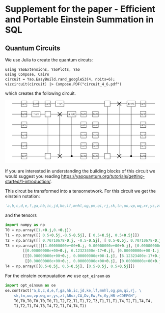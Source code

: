 # Supplement for the paper - Efficient and Portable Einstein Summation in SQL

## Quantum Circuits
We use Julia to create the quantum circuts: 
````commandline
using YaoExtensions, YaoPlots, Yao
using Compose, Cairo
circuit = Yao.EasyBuild.rand_google53(4, nbits=6);
vizcircuit(circuit) |> Compose.PDF("circuit_4_6.pdf")
````
which creates the following circuit.

![circuit with 4](./circuits/circuit_4_6.png)

If you are interested in understanding the building blocks of this circuit
we would suggest you reading https://yaoquantum.org/tutorials/getting-started/1-introduction/.

This circut be transformed into a tensornetwork. For this circuit we get the einstein notation:
````python
'a,b,c,d,e,f,ga,hb,ic,jd,ke,lf,mnhl,og,pm,qi,rj,sk,tn,uo,vp,wq,xr,ys,zt,ABuz,CA,Dv,Ew,Fx,Gy,HB->CDEFGH'
````

and the tensors
````python
import numpy as np
T0 = np.array([1.+0.j,0.+0.j])
T1 = np.array([[ 0.5+0.5j,-0.5-0.5j], [ 0.5+0.5j, 0.5+0.5j]])
T2 = np.array([[ 0.70710678-0.j, -0.5-0.5j], [ 0.5-0.5j, 0.70710678-0.j]])
T3 = np.array([[[[1.00000000e+00+0.j, 0.00000000e+00+0.j], [0.00000000e+00+0.j, 0.00000000e+00+0.j]],
        [[0.00000000e+00+0.j, 6.12323400e-17+0.j], [0.00000000e+00-1.j, 0.00000000e+00+0.j]]],
        [[[0.00000000e+00+0.j, 0.00000000e+00-1.j], [6.12323400e-17+0.j, 0.00000000e+00+0.j]],
         [[0.00000000e+00+0.j, 0.00000000e+00+0.j], [0.00000000e+00+0.j, 8.66025404e-01-0.5j]]]])
T4 = np.array([[0.5+0.5j, 0.5-0.5j], [0.5-0.5j, 0.5+0.5j]])
````

For the einstein compuatation we use `opt_einsum` as
````python
import opt_einsum as oe
oe.contract("a,b,c,d,e,f,ga,hb,ic,jd,ke,lf,mnhl,og,pm,qi,rj, \
    sk,tn,uo,vp,wq,xr,ys,zt,ABuz,CA,Dv,Ew,Fx,Gy,HB->CDEFGH", 
    T0,T0,T0,T0,T0,T0,T1,T2,T2,T1,T1,T2,T3,T1,T1,T1,T4,T2,T1,T4,T4,
    T1,T2,T1,T4,T3,T4,T2,T1,T4,T4,T1)
````
